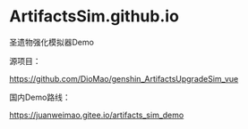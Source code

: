 # ArtifactsSim.github.io
圣遗物强化模拟器Demo

源项目：

https://github.com/DioMao/genshin_ArtifactsUpgradeSim_vue

国内Demo路线：

https://juanweimao.gitee.io/artifacts_sim_demo
